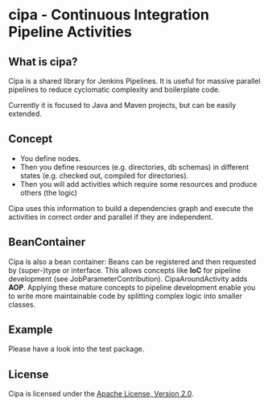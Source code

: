 # cipa - Continuous Integration Pipeline Activities

## What is cipa?
Cipa is a shared library for Jenkins Pipelines.
It is useful for massive parallel pipelines to reduce cyclomatic complexity and boilerplate code.

Currently it is focused to Java and Maven projects, but can be easily extended.


## Concept
* You define nodes.
* Then you define resources (e.g. directories, db schemas) in different states (e.g. checked out, compiled for directories).
* Then you will add activities which require some resources and produce others (the logic)

Cipa uses this information to build a dependencies graph and execute the activities in correct order and parallel if they are independent.

## BeanContainer
Cipa is also a bean container: Beans can be registered and then requested by (super-)type or interface. This allows concepts like **IoC** for pipeline development (see JobParameterContribution).
CipaAroundActivity adds **AOP**.
Applying these mature concepts to pipeline development enable you to write more maintainable code by splitting complex logic into smaller classes.

## Example
Please have a look into the test package.

## License
Cipa is licensed under the [Apache License, Version 2.0](http://www.apache.org/licenses/LICENSE-2.0).
